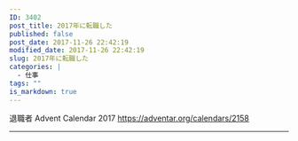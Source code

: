 ```yaml
---
ID: 3402
post_title: 2017年に転職した
published: false
post_date: 2017-11-26 22:42:19
modified_date: 2017-11-26 22:42:19
slug: 2017年に転職した
categories: |
  - 仕事
tags: ""
is_markdown: true
---
```

退職者 Advent Calendar 2017
https://adventar.org/calendars/2158

---